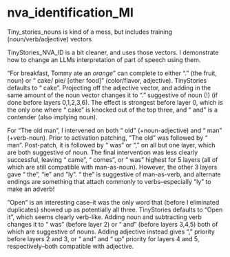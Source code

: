 # nva_identification_MI

Tiny_stories_nouns is kind of a mess, but includes training (noun/verb/adjective) vectors

TinyStories_NVA_ID is a bit cleaner, and uses those vectors. I demonstrate how to change an LLMs interpretation of part of speech using them.

“For breakfast, Tommy ate an _orange_” can complete to either “.” (the fruit, noun) or “ cake/ pie/ [other food]” (color/flavor, adjective). TinyStories defaults to “ cake”. Projecting off the adjective vector, and adding in the same amount of the noun vector changes it to “.” suggestive of noun (!) (if done before layers 0,1,2,3,6). The effect is strongest before layer 0, which is the only one where “ cake” is knocked out of the top three, and “ and” is a contender (also implying noun).

For “The old man”, I intervened on both “ old” (+noun-adjective) and “ man” (+verb-noun). Prior to activation patching, “The old” was followed by “ man”. Post-patch, it is followed by “ was” or “,” on all but one layer, which are both suggestive of noun. The final intervention was less clearly successful, leaving “ came”, “ comes”, or “ was” highest for 5 layers (all of which are still compatible with man-as-noun). However, the other 3 layers gave “ the”, “ie” and ”ly”. “ the” is suggestive of man-as-verb, and alternate endings are something that attach commonly to verbs–especially “ly” to make an adverb!

“Open” is an interesting case–it was the only word that (before I eliminated duplicates) showed up as potentially all three. TinyStories defaults to “Open it”, which seems clearly verb-like. Adding noun and subtracting verb changes it to “ was” (before layer 2) or “ and” (before layers 3,4,5) both of which are suggestive of nouns. Adding adjective instead gives “,” priority before layers 2 and 3, or “ and” and “ up” priority for layers 4 and 5, respectively–both compatible with adjective.
